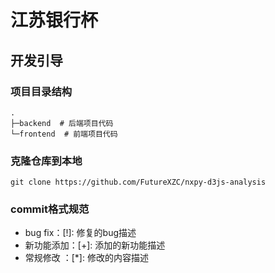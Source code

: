 # 江苏银行杯

## 开发引导

### 项目目录结构

```
.
├─backend  # 后端项目代码
└─frontend  # 前端项目代码
```

### 克隆仓库到本地

```
git clone https://github.com/FutureXZC/nxpy-d3js-analysis
```

### commit格式规范

- bug fix：[!]: 修复的bug描述
- 新功能添加：[+]: 添加的新功能描述
- 常规修改 ：[*]: 修改的内容描述